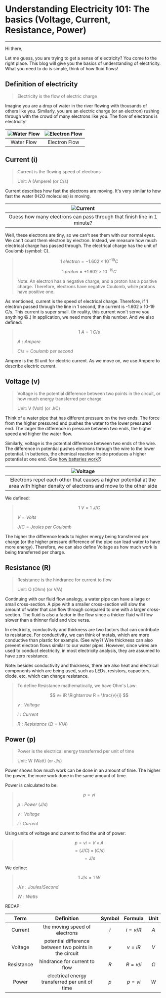 # Understanding Electricity 101: The basics (Voltage, Current, Resistance, Power)

---

Hi there,

Let me guess, you are trying to get a sense of electricity? You come to the right place. This blog will give you the basics of understanding of electricity. What you need to do is simple, think of how fluid flows!

## Definition of electricity

> Electricity is the flow of electric charge

Imagine you are a drop of water in the river flowing with thousands of others like you. Similarly, you are an electric charge (or an electron) rushing through with the crowd of many electrons like you. The flow of electrons is electricity!

| ![Water Flow](/images/water_flow.jpg) | ![Electron Flow](/images/electron_flow.jpg) |
|:----------:|:-------------:|
| Water Flow  | Electron Flow |

## Current (i)

>   Current is the flowing speed of electrons
>
>   Unit: A (Ampere) (or C/s)    

Current describes how fast the electrons are moving. It's very similar to how fast the water (H2O molecules) is moving. 

| ![Current](/images/current.jpg) |
|:-------------:|
| Guess how many electrons can pass through that finish line in 1 minute? |

Well, these electrons are tiny, so we can't see them with our normal eyes. We can't count them electron by electron. Instead, we measure how much electrical charge has passed through. The electrical charge has the unit of Coulomb (symbol: C).

> $$
> 1~electron = -1.602 \times 10^{-19} C
> $$
>
> $$
> 1~proton = +1.602 \times 10^{-19} C
> $$
>
> Note: An electron has a negative charge, and a proton has a positive charge. Therefore, electrons have negative Coulomb, while protons have positive one.

As mentioned, current is the speed of electrical charge. Therefore, if 1 electron passed through the line in 1 second, the current is -1.602 x 10-19 C/s. This current is super small. (In reality, this current won't serve you anything 😆.) In application, we need more than this number.
And we also defined:
> $$
> 1~A = 1~C/s
> $$
>
> $A: Ampere$
>
> $C/s = Coulomb~per~second$

Ampere is the SI unit for electric current. As we move on, we use Ampere to describe electric current. 


## Voltage (v)
> Voltage is the potential difference between two points in the circuit, or how much energy transferred per charge   
>
> Unit: V (Volt) (or J/C)   

Think of a water pipe that has different pressure on the two ends. The force from the higher pressured end pushes the water to the lower pressured end. The larger the difference in pressure between two ends, the higher speed and higher the water flow.

Similarly, voltage is the potential difference between two ends of the wire. The difference in potential pushes electrons through the wire to the lower potential. In batteries, the chemical reaction inside produces a higher potential at one end. (See [how batteries work?](https://www.explainthatstuff.com/batteries.html))

| ![Voltage](/images/voltage.jpg) |
|:-------------:|
| Electrons repel each other that causes a higher potential at the area with higher density of electrons and move to the other side |

We defined:
> $$
> 1~V = 1~J/C
> $$
>
> $V = Volts$
>
> $J/C = Joules~per~Coulomb$

The higher the difference leads to higher energy being transferred per charge (or the higher pressure difference of the pipe can lead water to have more energy). Therefore, we can also define Voltage as how much work is being transferred per charge.

## Resistance (R)
> Resistance is the hindrance for current to flow  
>
> Unit: Ω (Ohm) (or V/A)    

Continuing with our fluid flow analogy, a water pipe can have a large or small cross-section. A pipe with a smaller cross-section will slow the amount of water that can flow through compared to one with a larger cross-section. The fluid is also a factor in the flow since a thicker fluid will flow slower than a thinner fluid and vice versa.

In electricity, conductivity and thickness are two factors that can contribute to resistance. For conductivity, we can think of metals, which are more conductive than plastic for example. (See why?) Wire thickness can also prevent electron flows similar to our water pipes. However, since wires are used to conduct electricity, in most electricity analysis, they are assumed to have zero resistance.

Note: besides conductivity and thickness, there are also heat and electrical components which are being used, such as LEDs, resistors, capacitors, diode, etc. which can change resistance.

> To define Resistance mathematically, we have Ohm's Law:
>
> $$
> v= iR \Rightarrow R = \frac{v}{i}
> $$
>
> $v: Voltage$
>
> $i: Current$
>
> $R: Resistance~(\Omega=V/A)$

## Power (p)
> Power is the electrical energy transferred per unit of time    
>
> Unit: W (Watt) (or J/s)    

Power shows how much work can be done in an amount of time. The higher the power, the more work done in the same amount of time.

Power is calculated to be:
> $$
> p = vi
> $$
>
> $p: Power~(J/s)$
>
> $v: Voltage$
>
> $i: Current$

Using units of voltage and current to find the unit of power:
> $$
> p = vi = V \times A
> $$
> $$
> = (J/C) \times (C/s)
> $$
> $$
> = J/s
> $$

We define:
> $$
> 1~J/s = 1~W
> $$
>
> $J/s: Joules/Second$
>
> $W: Watts$

RECAP:

| Term |Definition|	Symbol| Formula | Unit |
|:----:|:--------:|:-----:|:-------:|:----:|
| Current | the moving speed of electrons |	$i$ | $i = v/R$ | $A$ |
| Voltage |	potential difference between two points in the circuit | $v$ | $v = iR$ | $V$ |
| Resistance | hindrance for current to flow |	$R$ | $R = v/i$ | $\Omega$ |
| Power | electrical energy transferred per unit of time | $p$ | $p = vi$ | $W$ |